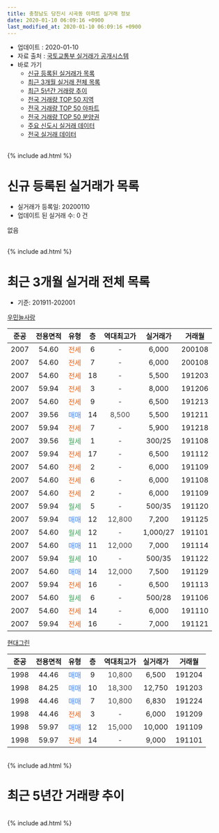 ```yaml
---
title: 충청남도 당진시 시곡동 아파트 실거래 정보
date: 2020-01-10 06:09:16 +0900
last_modified_at: 2020-01-10 06:09:16 +0900
---
```


* 업데이트 : 2020-01-10
* 자료 출처 : [국토교통부 실거래가 공개시스템](http://rt.molit.go.kr)
* 바로 가기
    * [신규 등록된 실거래가 목록](#신규-등록된-실거래가-목록)
    * [최근 3개월 실거래 전체 목록](#최근-3개월-실거래-전체-목록)
    * [최근 5년간 거래량 추이](#최근-5년간-거래량-추이)
    * [전국 거래량 TOP 50 지역](https://inasie.github.io/apt-trade-info/최근-3개월-전국에서-가장-거래가-많이-발생한-지역)
    * [전국 거래량 TOP 50 아파트](https://inasie.github.io/apt-trade-info/최근-3개월-전국에서-가장-거래가-많이-발생한-아파트)
    * [전국 거래량 TOP 50 분양권](https://inasie.github.io/apt-trade-info/최근-3개월-전국에서-가장-거래가-많이-발생한-분양권)
    * [주요 신도시 실거래 데이터](https://inasie.github.io/apt-trade-info/주요-신도시)
    * [전국 실거래 데이터](https://inasie.github.io/apt-trade-info/전국)
<br>
{% include ad.html %}
<br>

# 신규 등록된 실거래가 목록
* 실거래가 등록일: 20200110
* 업데이트 된 실거래 수: 0 건

없음

<br>
{% include ad.html %}
<br>

# 최근 3개월 실거래 전체 목록
* 기준: 201911-202001


[우민늘사랑](https://search.naver.com/search.naver?query=%EC%B6%A9%EC%B2%AD%EB%82%A8%EB%8F%84+%EB%8B%B9%EC%A7%84%EC%8B%9C+%EC%8B%9C%EA%B3%A1%EB%8F%99+%EC%9A%B0%EB%AF%BC%EB%8A%98%EC%82%AC%EB%9E%91)

|준공|전용면적|유형|층|역대최고가|실거래가|거래월|
|:---:|:---:|:---:|:---:|:---:|:---:|:---:|
|2007|54.60|<span style="color:#ff5a00">전세</span>|6|<span style="color:#444444">-</span>|6,000|200108|
|2007|54.60|<span style="color:#ff5a00">전세</span>|7|<span style="color:#444444">-</span>|6,000|200108|
|2007|54.60|<span style="color:#ff5a00">전세</span>|18|<span style="color:#444444">-</span>|5,500|191203|
|2007|59.94|<span style="color:#ff5a00">전세</span>|3|<span style="color:#444444">-</span>|8,000|191206|
|2007|54.60|<span style="color:#ff5a00">전세</span>|9|<span style="color:#444444">-</span>|6,500|191213|
|2007|39.56|<span style="color:#4285f3">매매</span>|14|<span style="color:#444444">8,500</span>|5,500|191211|
|2007|59.94|<span style="color:#ff5a00">전세</span>|7|<span style="color:#444444">-</span>|5,900|191218|
|2007|39.56|<span style="color:#34a853">월세</span>|1|<span style="color:#444444">-</span>|300/25|191108|
|2007|59.94|<span style="color:#ff5a00">전세</span>|17|<span style="color:#444444">-</span>|6,500|191112|
|2007|54.60|<span style="color:#ff5a00">전세</span>|2|<span style="color:#444444">-</span>|6,000|191109|
|2007|54.60|<span style="color:#ff5a00">전세</span>|6|<span style="color:#444444">-</span>|6,000|191108|
|2007|54.60|<span style="color:#ff5a00">전세</span>|2|<span style="color:#444444">-</span>|6,000|191109|
|2007|59.94|<span style="color:#34a853">월세</span>|5|<span style="color:#444444">-</span>|500/35|191120|
|2007|59.94|<span style="color:#4285f3">매매</span>|12|<span style="color:#444444">12,800</span>|7,200|191125|
|2007|54.60|<span style="color:#34a853">월세</span>|12|<span style="color:#444444">-</span>|1,000/27|191101|
|2007|54.60|<span style="color:#4285f3">매매</span>|11|<span style="color:#444444">12,000</span>|7,000|191114|
|2007|59.94|<span style="color:#34a853">월세</span>|10|<span style="color:#444444">-</span>|500/35|191122|
|2007|54.60|<span style="color:#4285f3">매매</span>|14|<span style="color:#444444">12,000</span>|7,500|191129|
|2007|59.94|<span style="color:#ff5a00">전세</span>|16|<span style="color:#444444">-</span>|6,500|191113|
|2007|54.60|<span style="color:#34a853">월세</span>|6|<span style="color:#444444">-</span>|500/28|191106|
|2007|54.60|<span style="color:#ff5a00">전세</span>|14|<span style="color:#444444">-</span>|6,000|191110|
|2007|59.94|<span style="color:#ff5a00">전세</span>|16|<span style="color:#444444">-</span>|7,000|191121|

[현대그린](https://search.naver.com/search.naver?query=%EC%B6%A9%EC%B2%AD%EB%82%A8%EB%8F%84+%EB%8B%B9%EC%A7%84%EC%8B%9C+%EC%8B%9C%EA%B3%A1%EB%8F%99+%ED%98%84%EB%8C%80%EA%B7%B8%EB%A6%B0)

|준공|전용면적|유형|층|역대최고가|실거래가|거래월|
|:---:|:---:|:---:|:---:|:---:|:---:|:---:|
|1998|44.46|<span style="color:#4285f3">매매</span>|9|<span style="color:#444444">10,800</span>|6,500|191204|
|1998|84.25|<span style="color:#4285f3">매매</span>|10|<span style="color:#444444">18,300</span>|12,750|191203|
|1998|44.46|<span style="color:#4285f3">매매</span>|7|<span style="color:#444444">10,800</span>|6,830|191224|
|1998|44.46|<span style="color:#ff5a00">전세</span>|3|<span style="color:#444444">-</span>|6,000|191209|
|1998|59.97|<span style="color:#4285f3">매매</span>|12|<span style="color:#444444">15,000</span>|10,000|191109|
|1998|59.97|<span style="color:#ff5a00">전세</span>|14|<span style="color:#444444">-</span>|9,000|191101|


<br>
{% include ad.html %}
<br>

# 최근 5년간 거래량 추이


<div style="width:100%;">
    <canvas id="deal_progress" height="200"></canvas>
</div>

<script>
new Chart(document.getElementById("deal_progress"), {
    type: 'line',
    data: {
        labels: ['201501','201502','201503','201504','201505','201506','201507','201508','201509','201510','201511','201512','201601','201602','201603','201604','201605','201606','201607','201608','201609','201610','201611','201612','201701','201702','201703','201704','201705','201706','201707','201708','201709','201710','201711','201712','201801','201802','201803','201804','201805','201806','201807','201808','201809','201810','201811','201812','201901','201902','201903','201904','201905','201906','201907','201908','201909','201910','201911','201912','202001'],
        datasets: [{
            label: '매매',
            pointRadius: 1,
            data: [20, 29, 26, 35, 18, 17, 27, 15, 10, 20, 23, 8, 5, 3, 3, 7, 8, 6, 12, 5, 7, 8, 7, 8, 1, 10, 6, 6, 6, 10, 7, 2, 5, 12, 6, 4, 5, 5, 4, 2, 5, 5, 7, 7, 7, 2, 3, 9, 7, 6, 4, 8, 8, 6, 5, 4, 4, 9, 4, 4, 0],
            borderColor: "rgba(255, 201, 14, 1)",
            backgroundColor: "rgba(255, 201, 14, 0.5)",
            fill: false,
            lineTension: 0
        },{
            label: '전월세',
            pointRadius: 1,
            data: [21, 13, 23, 16, 15, 18, 14, 13, 11, 16, 8, 14, 11, 10, 15, 9, 6, 12, 10, 7, 0, 9, 7, 8, 10, 12, 9, 12, 9, 6, 6, 5, 8, 12, 4, 9, 8, 17, 9, 11, 5, 12, 5, 5, 14, 11, 10, 5, 11, 11, 13, 12, 12, 9, 10, 10, 4, 18, 13, 5, 2],
            borderColor: "rgba(0, 141, 185, 1)",
            backgroundColor: "rgba(0, 141, 185, 0.5)",
            fill: false,
            lineTension: 0
        }
        ]
    },
    options: {
        responsive: true,
        title: {
            display: false
        },
        tooltips: {
            mode: 'index',
            intersect: false
        },
        hover: {
            mode: 'nearest',
            intersect: true
        },
        scales: {
            xAxes: [{
                display: true,
                scaleLabel: {
                    display: true,
                    labelString: '년/월'
                }
            }],
            yAxes: [{
                display: true,
                ticks: {
                    suggestedMin: 0,
                },
                scaleLabel: {
                    display: true,
                    labelString: '실거래 수'
                }
            }]
        }
    }
});

</script>


<br>
{% include ad.html %}
<br>

